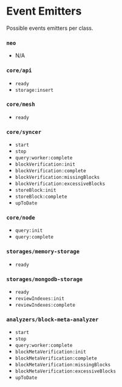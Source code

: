 # Event Emitters

Possible events emitters per class.

### `neo`

* N/A

### `core/api`

* `ready`
* `storage:insert`

### `core/mesh`

* `ready`

### `core/syncer`

* `start`
* `stop`
* `query:worker:complete`
* `blockVerification:init`
* `blockVerification:complete`
* `blockVerification:missingBlocks`
* `blockVerification:excessiveBlocks`
* `storeBlock:init`
* `storeBlock:complete`
* `upToDate`

### `core/node`

* `query:init`
* `query:complete`

### `storages/memory-storage`

* `ready`

### `storages/mongodb-storage`

* `ready`
* `reviewIndexes:init`
* `reviewIndexes:complete`

### `analyzers/block-meta-analyzer`

* `start`
* `stop`
* `query:worker:complete`
* `blockMetaVerification:init`
* `blockMetaVerification:complete`
* `blockMetaVerification:missingBlocks`
* `blockMetaVerification:excessiveBlocks`
* `upToDate`
